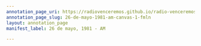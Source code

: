 ```yaml
---
annotation_page_uri: https://radiovenceremos.github.io/radio-venceremos-espanol/annotations/26-de-mayo-1981-am-canvas-1-fmln.json
annotation_page_slug: 26-de-mayo-1981-am-canvas-1-fmln
layout: annotation_page
manifest_label: 26 de mayo, 1981 - AM

---
```

